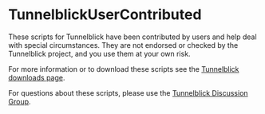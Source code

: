 # TunnelblickUserContributed

These scripts for Tunnelblick have been contributed by users and help deal with special circumstances. They are not endorsed or checked by the Tunnelblick project, and you use them at your own risk.

For more information or to download these scripts see the [Tunnelblick downloads page](https://tunnelblick.net/downloads.html#user-contributions).

For questions about these scripts, please use the [Tunnelblick Discussion Group](https://groups.google.com/forum/#!forum/tunnelblick-discuss).
